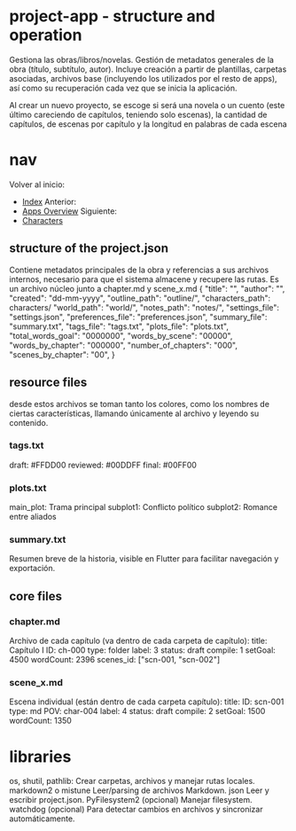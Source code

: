 # project-app - structure and operation

Gestiona las obras/libros/novelas. Gestión de metadatos generales de la obra (título, subtítulo, autor). 
Incluye creación a partir de plantillas, carpetas asociadas, archivos base (incluyendo los utilizados por el resto de apps), así como su recuperación cada vez que se inicia la aplicación.

Al crear un nuevo proyecto, se escoge si será una novela o un cuento (este último careciendo de capítulos, teniendo solo escenas), la cantidad de capítulos, de escenas por capítulo y la longitud en palabras de cada escena

# nav
Volver al inicio:
- [Index](index.md)
Anterior:
- [Apps Overview](apps-overview.md)
Siguiente:
- [Characters](characters.md)

## structure of the project.json
Contiene metadatos principales de la obra y referencias a sus archivos internos, necesario para que el sistema almacene y recupere las rutas. Es un archivo núcleo junto a chapter.md y scene_x.md
  {
    "title": "",
    "author": "",
    "created": "dd-mm-yyyy",
    "outline_path": "outline/",
    "characters_path": characters/
    "world_path": "world/",
    "notes_path": "notes/",
    "settings_file": "settings.json",
    "preferences_file": "preferences.json",
    "summary_file": "summary.txt",
    "tags_file": "tags.txt",
    "plots_file": "plots.txt",
    "total_words_goal": "0000000",
    "words_by_scene": "00000",
    "words_by_chapter": "000000",
    "number_of_chapters": "000",
    "scenes_by_chapter": "00",
  }

## resource files

desde estos archivos se toman tanto los colores, como los nombres de ciertas características, llamando únicamente al archivo y leyendo su contenido.
### tags.txt
  draft: #FFDD00
  reviewed: #00DDFF
  final: #00FF00

### plots.txt
  main_plot: Trama principal
  subplot1: Conflicto político
  subplot2: Romance entre aliados

### summary.txt
Resumen breve de la historia, visible en Flutter para facilitar navegación y exportación.

## core files

### chapter.md
  Archivo de cada capítulo (va dentro de cada carpeta de capítulo):
  title: Capítulo I
  ID: ch-000
  type: folder
  label: 3
  status: draft
  compile: 1
  setGoal: 4500
  wordCount: 2396
  scenes_id: ["scn-001, "scn-002"]

### scene_x.md
  Escena individual (están dentro de cada carpeta capítulo):
  title: 
  ID: scn-001
  type: md
  POV: char-004
  label: 4
  status: draft
  compile: 2
  setGoal: 1500
  wordCount: 1350

# libraries
os, shutil, pathlib: Crear carpetas, archivos y manejar rutas locales.
markdown2 o mistune	Leer/parsing de archivos Markdown.
json	Leer y escribir project.json.
PyFilesystem2 (opcional)	Manejar filesystem.
watchdog (opcional)	Para detectar cambios en archivos y sincronizar automáticamente.